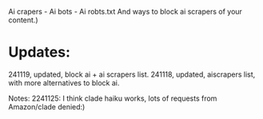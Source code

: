 Ai crapers - Ai bots - Ai robts.txt 
And ways to block ai scrapers of your content.)


# Updates: 
241119, updated, block ai + ai scrapers list.
241118, updated, aiscrapers list, with more alternatives to block ai.

Notes:  2241125: I think clade haiku works, lots of requests from Amazon/clade denied:)

